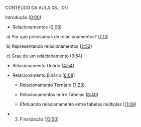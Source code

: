  CONTEÚDO DA AULA 08... 01)

 Introdução ([0:00](https://www.youtube.com/watch?v=KSw0rTGEwPI&list=PLucm8g_ezqNoNHU8tjVeHmRGBFnjDIlxD&t=0s)) 

- Relacionamentos ([0:08](https://www.youtube.com/watch?v=KSw0rTGEwPI&list=PLucm8g_ezqNoNHU8tjVeHmRGBFnjDIlxD&t=8s)) 

​    a) Por que precisamos de relacionamentos? ([1:13](https://www.youtube.com/watch?v=KSw0rTGEwPI&list=PLucm8g_ezqNoNHU8tjVeHmRGBFnjDIlxD&t=73s)) 

​    b) Representando relacionamentos ([2:52](https://www.youtube.com/watch?v=KSw0rTGEwPI&list=PLucm8g_ezqNoNHU8tjVeHmRGBFnjDIlxD&t=172s))

​     c) Grau de um relacionamento ([3:54](https://www.youtube.com/watch?v=KSw0rTGEwPI&list=PLucm8g_ezqNoNHU8tjVeHmRGBFnjDIlxD&t=234s)) 

   - Relacionamento Unário ([4:54](https://www.youtube.com/watch?v=KSw0rTGEwPI&list=PLucm8g_ezqNoNHU8tjVeHmRGBFnjDIlxD&t=294s))

   - Relacionamento Binário ([6:08](https://www.youtube.com/watch?v=KSw0rTGEwPI&list=PLucm8g_ezqNoNHU8tjVeHmRGBFnjDIlxD&t=368s)) 

        - Relacionamento Ternário ([7:23](https://www.youtube.com/watch?v=KSw0rTGEwPI&list=PLucm8g_ezqNoNHU8tjVeHmRGBFnjDIlxD&t=443s)) 

        - Relacionamentos entre Tabelas ([8:40](https://www.youtube.com/watch?v=KSw0rTGEwPI&list=PLucm8g_ezqNoNHU8tjVeHmRGBFnjDIlxD&t=520s)) 

        - Efetuando relacionamento entre tabelas múltiplas ([11:09](https://www.youtube.com/watch?v=KSw0rTGEwPI&list=PLucm8g_ezqNoNHU8tjVeHmRGBFnjDIlxD&t=669s))

- 03) Finalização ([13:50](https://www.youtube.com/watch?v=KSw0rTGEwPI&list=PLucm8g_ezqNoNHU8tjVeHmRGBFnjDIlxD&t=830s)) 

​          
